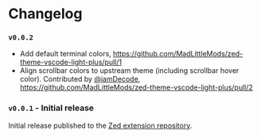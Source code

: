 # Changelog

### `v0.0.2`

 - Add default terminal colors, https://github.com/MadLittleMods/zed-theme-vscode-light-plus/pull/1
 - Align scrollbar colors to upstream theme (including scrollbar hover color). Contributed by [@iamDecode](https://github.com/iamDecode), https://github.com/MadLittleMods/zed-theme-vscode-light-plus/pull/2


### `v0.0.1` - Initial release

Initial release published to the [Zed extension repository](https://zed.dev/extensions).

